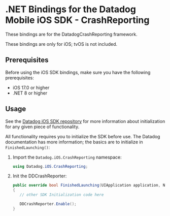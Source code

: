 # .NET Bindings for the Datadog Mobile iOS SDK - CrashReporting

These bindings are for the DatadogCrashReporting framework.

These bindings are only for iOS; tvOS is not included.

## Prerequisites

Before using the iOS SDK bindings, make sure you have the following prerequisites:

- iOS 17.0 or higher
- .NET 8 or higher

## Usage

See the [Datadog iOS SDK repository](https://github.com/DataDog/dd-sdk-ios) for more information about initialization for any given piece of functionality.

All functionality requires you to initialize the SDK before use. The Datadog documentation has more information; the basics are to initialize in `FinishedLaunching()`: 

1. Import the `Datadog.iOS.CrashReporting` namespace:

    ```csharp
    using Datadog.iOS.CrashReporting;
    ```

2. Init the DDCrashReporter:

     ```csharp
    public override bool FinishedLaunching(UIApplication application, NSDictionary launchOptions)
    {
        // other SDK Initialization code here

        DDCrashReporter.Enable();
    }
    ```